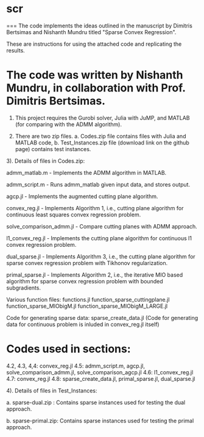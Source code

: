 # scr

===
The code implements the ideas outlined in the manuscript by Dimitris Bertsimas and 
Nishanth Mundru titled "Sparse Convex Regression".

These are instructions for using the attached code and replicating the results.

The code was written by Nishanth Mundru, in collaboration with Prof. Dimitris Bertsimas.
===

1) This project requires the Gurobi solver, Julia with JuMP, and MATLAB (for comparing with the ADMM algorithm).

2) There are two zip files. 
a. Codes.zip file contains files with Julia and MATLAB code, 
b. Test_Instances.zip file (download link on the github page) contains test instances.

3). Details of files in Codes.zip:

admm_matlab.m - Implements the ADMM algorithm in MATLAB.

admm_script.m - Runs admm_matlab given input data, and stores output.

agcp.jl -  Implements the augmented cutting plane algorithm.

convex_reg.jl  - Implements Algorithm 1, i.e., cutting plane algorithm for continuous 
	               least squares convex regression problem.

solve_comparison_admm.jl - Compare cutting planes with ADMM approach.

l1_convex_reg.jl - Implements the cutting plane algorithm for continuous l1 convex regression problem.

dual_sparse.jl - Implements Algorithm 3, i.e., the cutting plane algorithm for sparse convex regression problem
	               with Tikhonov regularization.

primal_sparse.jl - Implements Algorithm 2, i.e., the iterative MIO based algorithm for sparse convex regression 
	                 problem with bounded subgradients.

Various function files:
functions.jl 
function_sparse_cuttingplane.jl
function_sparse_MIObigM.jl
function_sparse_MIObigM_LARGE.jl

Code for generating sparse data:
sparse_create_data.jl 
(Code for generating data for continuous problem is inluded in convex_reg.jl itself)

# Codes used in sections:
4.2, 4.3, 4,4: convex_reg.jl
4.5: admm_script.m, agcp.jl, solve_comparison_admm.jl, solve_comparison_agcp.jl
4.6: l1_convex_reg.jl
4.7: convex_reg.jl
4.8: sparse_create_data.jl, primal_sparse.jl, dual_sparse.jl

4). Details of files in Test_Instances:

a. sparse-dual.zip : Contains sparse instances used for testing the dual approach.

b. sparse-primal.zip: Contains sparse instances used for testing the primal approach.
